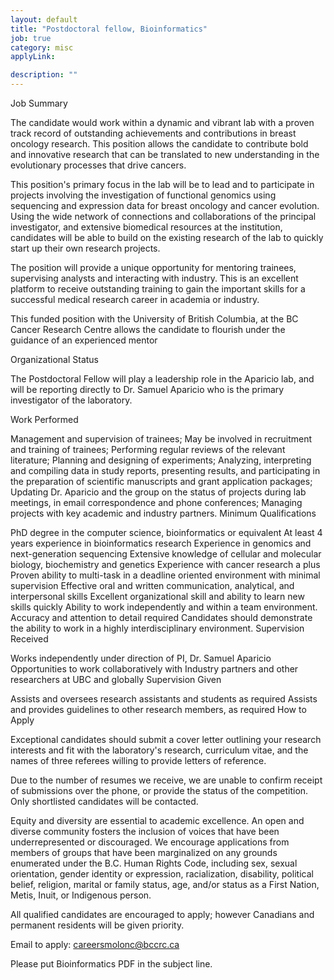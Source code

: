 ```yaml
---
layout: default
title: "Postdoctoral fellow, Bioinformatics"
job: true
category: misc
applyLink:

description: ""
---
```

Job Summary

The candidate would work within a dynamic and vibrant lab with a proven track record of outstanding achievements and contributions in breast oncology research. This position allows the candidate to contribute bold and innovative research that can be translated to new understanding in the evolutionary processes that drive cancers.

This position's primary focus in the lab will be to lead and to participate in projects involving the investigation of functional genomics using sequencing and expression data for breast oncology and cancer evolution. Using the wide network of connections and collaborations of the principal investigator, and extensive biomedical resources at the institution, candidates will be able to build on the existing research of the lab to quickly start up their own research projects.

The position will provide a unique opportunity for mentoring trainees, supervising analysts and interacting with industry. This is an excellent platform to receive outstanding training to gain the important skills for a successful medical research career in academia or industry.

This funded position with the University of British Columbia, at the BC Cancer Research Centre allows the candidate to flourish under the guidance of an experienced mentor

Organizational Status

The Postdoctoral Fellow will play a leadership role in the Aparicio lab, and will be reporting directly to Dr. Samuel Aparicio who is the primary investigator of the laboratory.

Work Performed

Management and supervision of trainees;
May be involved in recruitment and training of trainees;
Performing regular reviews of the relevant literature;
Planning and designing of experiments;
Analyzing, interpreting and compiling data in study reports, presenting results, and participating in the preparation of scientific manuscripts and grant application packages;
Updating Dr. Aparicio and the group on the status of projects during lab meetings, in email correspondence and phone conferences;
Managing projects with key academic and industry partners.
Minimum Qualifications

PhD degree in the computer science, bioinformatics or equivalent
At least 4 years experience in bioinformatics research
Experience in genomics and next-generation sequencing
Extensive knowledge of cellular and molecular biology, biochemistry and genetics
Experience with cancer research a plus
Proven ability to multi-task in a deadline oriented environment with minimal supervision
Effective oral and written communication, analytical, and interpersonal skills
Excellent organizational skill and ability to learn new skills quickly
Ability to work independently and within a team environment.
Accuracy and attention to detail required
Candidates should demonstrate the ability to work in a highly interdisciplinary environment.
Supervision Received 

Works independently under direction of PI, Dr. Samuel Aparicio
Opportunities to work collaboratively with Industry partners and other researchers at UBC and globally
Supervision Given

Assists and oversees research assistants and students as required
Assists and provides guidelines to other research members, as required
How to Apply

Exceptional candidates should submit a cover letter outlining your research interests and fit with the laboratory's research, curriculum vitae, and the names of three referees willing to provide letters of reference.

Due to the number of resumes we receive, we are unable to confirm receipt of submissions over the phone, or provide the status of the competition. Only shortlisted candidates will be contacted.

Equity and diversity are essential to academic excellence.  An open and diverse community fosters the inclusion of voices that have been underrepresented or discouraged.  We encourage applications from members of groups that have been marginalized on any grounds enumerated under the B.C. Human Rights Code, including sex, sexual orientation, gender identity or expression, racialization, disability, political belief, religion, marital or family status, age, and/or status as a First Nation, Metis, Inuit, or Indigenous person.

All qualified candidates are encouraged to apply; however Canadians and permanent residents will be given priority.

Email to apply: careersmolonc@bccrc.ca

Please put Bioinformatics PDF in the subject line.